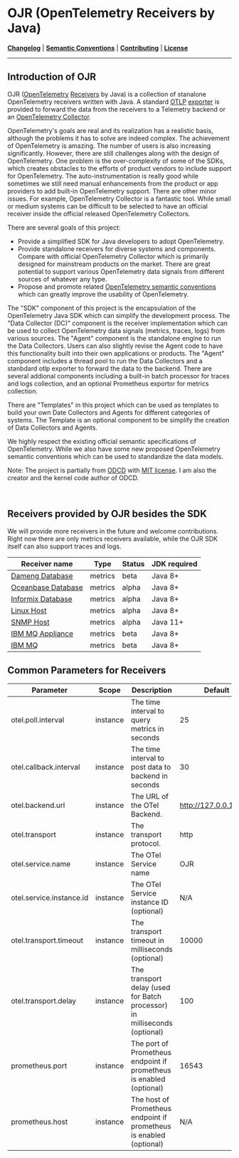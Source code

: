 # OJR (OpenTelemetry Receivers by Java)


**[Changelog](CHANGELOG.md)** | **[Semantic Conventions](docs/semconv/README.md)** | **[Contributing](CONTRIBUTING.md)** | **[License](LICENSE)**

 
---

## Introduction of OJR

OJR ([OpenTelemetry](https://opentelemetry.io/) [Receivers](https://opentelemetry.io/docs/collector/configuration/#receivers) by Java) is a collection of stanalone OpenTelemetry receivers written with Java. A standard [OTLP](https://opentelemetry.io/docs/specs/otel/protocol/) [exporter](https://opentelemetry.io/docs/collector/configuration/#exporters) is provided to forward the data from the receivers to a Telemetry backend or an [OpenTelemetry Collector](https://opentelemetry.io/docs/collector/).

OpenTelemetry's goals are real and its realization has a realistic basis, although the problems it has to solve are indeed complex. The achievement of OpenTelemetry is amazing. The number of users is also increasing significantly. However, there are still challenges along with the design of OpenTelemetry. One problem is the over-complexity of some of the SDKs, which creates obstacles to the efforts of product vendors to include support for OpenTelemetry. The auto-instrumentation is really good while sometimes we still need manual enhancements from the product or app providers to add built-in OpenTelemetry support. There are other minor issues. For example, OpenTelemetry Collector is a fantastic tool. While small or medium systems can be difficult to be selected to have an official receiver inside the official released OpenTelemetry Collectors.

There are several goals of this project:
- Provide a simplified SDK for Java developers to adopt OpenTelemetry.
- Provide standalone receivers for diverse systems and components. Compare with official OpenTelemetry Collector which is primarily designed for mainstream products on the market. There are great potential to support various OpenTelemetry data signals from different sources of whatever any type.
- Propose and promote related [OpenTelemetry semantic conventions](https://opentelemetry.io/docs/concepts/semantic-conventions/) which can greatly improve the usability of OpenTelemetry.
 
The "SDK" component of this project is the encapsulation of the OpenTelemetry Java SDK which can simplify the development process. The "Data Collector (DC)" component is the receiver implementation which can be used to collect OpenTelemetry data signals (metrics, traces, logs) from various sources. The "Agent" component is the standalone engine to run the Data Collectors. Users can also slightly revise the Agent code to have this functionality built into their own applications or products. The "Agent" component includes a thread pool to run the Data Collectors and a stanbdard otlp exporter to forward the data to the backend. There are several addional components including a built-in batch processor for traces and logs collection, and an optional Prometheus exportor for metrics collection.

There are "Templates" in this project which can be used as templates to build your own Date Collectors and Agents for different categories of systems. The Template is an optional component to be simplify the creation of Data Collectors and Agents.

We highly respect the existing official semantic specifications of OpenTelemetry. While we also have some new proposed OpenTelemetry semantic conventions which can be used to standardize the data models.

Note: The project is partially from [ODCD](https://github.com/instana/otel-dc) with [MIT license](https://github.com/instana/otel-dc/blob/main/LICENSE). I am also the creator and the kernel code author of ODCD.

<br>


## Receivers provided by OJR besides the SDK

We will provide more receivers in the future and welcome contributions. Right now there are only metrics receivers available, while the OJR SDK itself can also support traces and logs.
  
| Receiver name | Type | Status | JDK required |
|---------------|------|--------|--------------|
| [Dameng Database](ojr-dameng-db/README.md)       | metrics | beta  | Java 8+  |
| [Oceanbase Database](ojr-oceanbase-db/README.md) | metrics | alpha | Java 8+  |
| [Informix Database](ojr-informix-db/README.md)   | metrics | alpha | Java 8+  |
| [Linux Host](ojr-linux-host/README.md)           | metrics | alpha | Java 8+  |
| [SNMP Host](ojr-snmp-host/README.md)             | metrics | alpha | Java 11+ |
| [IBM MQ Appliance](ojr-mq-appliance/README.md)   | metrics | beta  | Java 8+  |
| [IBM MQ](ojr-ibmmq/README.md)                    | metrics | beta  | Java 8+  |


## Common Parameters for Receivers

| Parameter | Scope | Description | Default |Examples |
|-----------|-------|-------------|---------|---------|
| otel.poll.interval | instance | The time interval to query metrics in seconds | 25 | 50 |
| otel.callback.interval | instance | The time interval to post data to backend in seconds | 30 | 60 |
| otel.backend.url | instance | The URL of the OTel Backend. | http://127.0.0.1:4318 | http://127.0.0.1:4318  https://my-server:4318 |
| otel.transport | instance | The transport protocol. | http | http grpc prometheus grpc+prometheus http+prometheus |
| otel.service.name | instance | The OTel Service name | OJR | MyDataService |
| otel.service.instance.id | instance | The OTel Service instance ID (optional) | N/A | Instana-01 |
| otel.transport.timeout | instance | The transport timeout in milliseconds (optional) | 10000 | 10000 |
| otel.transport.delay | instance | The transport delay (used for Batch processor) in milliseconds (optional) | 100 | 100 |
| prometheus.port | instance | The port of Prometheus endpoint if prometheus is enabled (optional) | 16543 | 16543 |
| prometheus.host | instance | The host of Prometheus endpoint if prometheus is enabled (optional) | N/A | localhost |
